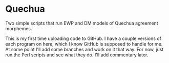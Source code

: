 # Quechua
Two simple scripts that run EWP and DM models of Quechua agreement morphemes.

This is my first time uploading code to GitHub. I have a couple versions of each program on here, which I know GitHub is supposed to handle for me. At some point I'll add some branches and work on it that way. For now, just run the Perl scripts and see what they do. I'll add commentary later.
